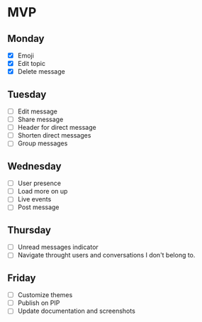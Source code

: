 # MVP

## Monday
- [X] Emoji
- [X] Edit topic
- [X] Delete message

## Tuesday
- [ ] Edit message
- [ ] Share message
- [ ] Header for direct message
- [ ] Shorten direct messages
- [ ] Group messages

## Wednesday
- [ ] User presence
- [ ] Load more on up
- [ ] Live events
- [ ] Post message

## Thursday
- [ ] Unread messages indicator
- [ ] Navigate throught users and conversations I don't belong to.

## Friday
- [ ] Customize themes
- [ ] Publish on PIP
- [ ] Update documentation and screenshots
